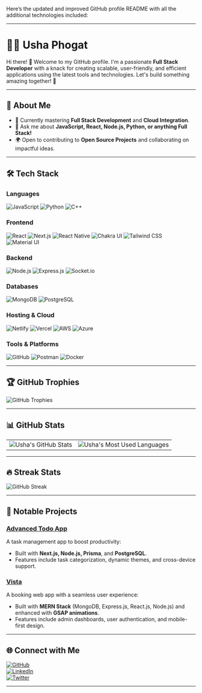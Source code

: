 Here’s the updated and improved GitHub profile README with all the additional technologies included:

---

# 👩‍💻 **Usha Phogat**  

Hi there! 👋 Welcome to my GitHub profile. I'm a passionate **Full Stack Developer** with a knack for creating scalable, user-friendly, and efficient applications using the latest tools and technologies. Let's build something amazing together! 🚀  

---

## 🌟 **About Me**  
- 🌱 Currently mastering **Full Stack Development** and **Cloud Integration**.  
- 💬 Ask me about **JavaScript, React, Node.js, Python, or anything Full Stack!**  
- 🌍 Open to contributing to **Open Source Projects** and collaborating on impactful ideas.  

---

## 🛠️ **Tech Stack**  
### **Languages**  
![JavaScript](https://img.shields.io/badge/-JavaScript-F7DF1E?style=for-the-badge&logo=javascript&logoColor=black)  ![Python](https://img.shields.io/badge/-Python-3776AB?style=for-the-badge&logo=python&logoColor=white)  ![C++](https://img.shields.io/badge/-C++-00599C?style=for-the-badge&logo=c%2B%2B&logoColor=white)  

### **Frontend**  
![React](https://img.shields.io/badge/-React-61DAFB?style=for-the-badge&logo=react&logoColor=black)  ![Next.js](https://img.shields.io/badge/-Next.js-000000?style=for-the-badge&logo=nextdotjs&logoColor=white)  ![React Native](https://img.shields.io/badge/-React%20Native-61DAFB?style=for-the-badge&logo=react&logoColor=black)  ![Chakra UI](https://img.shields.io/badge/-Chakra%20UI-319795?style=for-the-badge&logo=chakraui&logoColor=white)  ![Tailwind CSS](https://img.shields.io/badge/-Tailwind%20CSS-38B2AC?style=for-the-badge&logo=tailwindcss&logoColor=white)  ![Material UI](https://img.shields.io/badge/-Material%20UI-0081CB?style=for-the-badge&logo=mui&logoColor=white)  

### **Backend**  
![Node.js](https://img.shields.io/badge/-Node.js-339933?style=for-the-badge&logo=nodedotjs&logoColor=white)  ![Express.js](https://img.shields.io/badge/-Express.js-000000?style=for-the-badge&logo=express&logoColor=white)  ![Socket.io](https://img.shields.io/badge/-Socket.io-010101?style=for-the-badge&logo=socket.io&logoColor=white)  

### **Databases**  
![MongoDB](https://img.shields.io/badge/-MongoDB-47A248?style=for-the-badge&logo=mongodb&logoColor=white)  ![PostgreSQL](https://img.shields.io/badge/-PostgreSQL-336791?style=for-the-badge&logo=postgresql&logoColor=white)  

### **Hosting & Cloud**  
![Netlify](https://img.shields.io/badge/-Netlify-00C7B7?style=for-the-badge&logo=netlify&logoColor=white)  ![Vercel](https://img.shields.io/badge/-Vercel-000000?style=for-the-badge&logo=vercel&logoColor=white)  ![AWS](https://img.shields.io/badge/-AWS-232F3E?style=for-the-badge&logo=amazonaws&logoColor=white)  ![Azure](https://img.shields.io/badge/-Azure-0078D4?style=for-the-badge&logo=microsoftazure&logoColor=white)  

### **Tools & Platforms**  
![GitHub](https://img.shields.io/badge/-GitHub-181717?style=for-the-badge&logo=github&logoColor=white)  ![Postman](https://img.shields.io/badge/-Postman-FF6C37?style=for-the-badge&logo=postman&logoColor=white)  ![Docker](https://img.shields.io/badge/-Docker-2496ED?style=for-the-badge&logo=docker&logoColor=white)  

---

## 🏆 **GitHub Trophies**  
![GitHub Trophies](https://github-profile-trophy.vercel.app/?username=ushaphogat66&theme=radical&no-frame=true&row=1&column=6)  

---

## 📊 **GitHub Stats**  
<table>
  <tr>
    <td>
      <img src="https://github-readme-stats.vercel.app/api?username=ushaphogat66&show_icons=true&theme=radical" alt="Usha's GitHub Stats">
    </td>
    <td>
      <img src="https://github-readme-stats.vercel.app/api/top-langs/?username=ushaphogat66&layout=compact&theme=radical" alt="Usha's Most Used Languages">
    </td>
  </tr>
</table>  

---

## 🔥 **Streak Stats**  
![GitHub Streak](https://github-readme-streak-stats.herokuapp.com/?user=ushaphogat66&theme=radical)  

---

## 💼 **Notable Projects**  
### **[Advanced Todo App](https://do-it-tasks.vercel.app/todo)**  
A task management app to boost productivity:  
- Built with **Next.js, Node.js, Prisma**, and **PostgreSQL**.  
- Features include task categorization, dynamic themes, and cross-device support.

### **[Vista](https://vistanks.netlify.app/)**  
A booking web app with a seamless user experience:  
- Built with **MERN Stack** (MongoDB, Express.js, React.js, Node.js) and enhanced with **GSAP animations**.  
- Features include admin dashboards, user authentication, and mobile-first design.  

---

## 🌐 **Connect with Me**  
[![GitHub](https://img.shields.io/badge/GitHub-100000?style=for-the-badge&logo=github&logoColor=white)](https://github.com/UshaPhogat66)  
[![LinkedIn](https://img.shields.io/badge/LinkedIn-0077B5?style=for-the-badge&logo=linkedin&logoColor=white)](https://www.linkedin.com/in/ushaphogat66)  
[![Twitter](https://img.shields.io/badge/Twitter-1DA1F2?style=for-the-badge&logo=twitter&logoColor=white)](https://twitter.com/ushaphogat66)  

---
